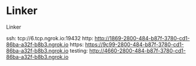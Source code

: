 # Linker
Linker

ssh: tcp://6.tcp.ngrok.io:19432 
http: http://1869-2800-484-b87f-3780-cd1-86ba-a32f-b8b3.ngrok.io 
https: https://9c99-2800-484-b87f-3780-cd1-86ba-a32f-b8b3.ngrok.io 
testing: http://4660-2800-484-b87f-3780-cd1-86ba-a32f-b8b3.ngrok.io 